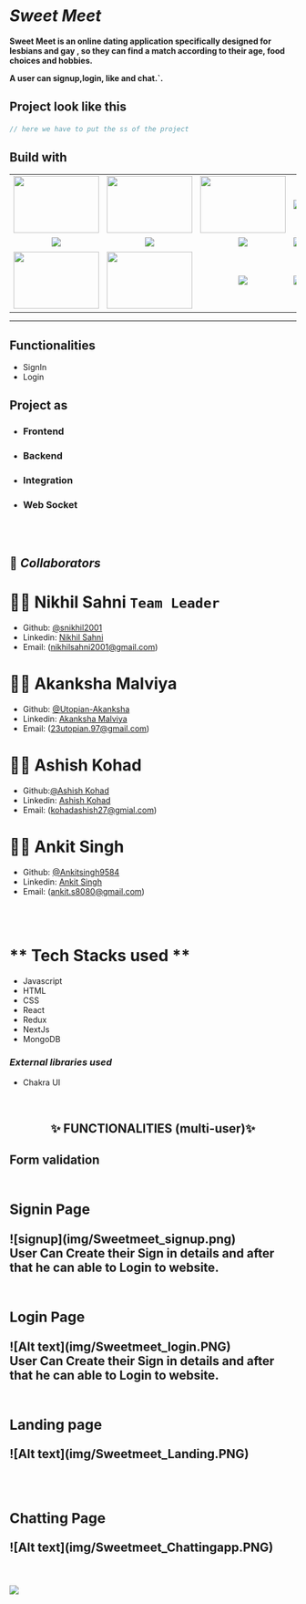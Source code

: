 # _Sweet Meet_

**Sweet Meet is an online dating application
specifically designed for
lesbians and gay , so they can find a match
according to their age, food choices and hobbies.**

**A user can signup,login, like and chat.`.**

## Project look like this

```javascript
// here we have to put the ss of the project
```

## Build with

<table  align=center>
  <tr>
      <td align=center> <img src="https://www.pngitem.com/pimgs/m/171-1718042_javascript-logo-png-transparent-png.png"  height=100   width=150 ></td>
 <td align=center> <img src="https://www.rlogical.com/wp-content/uploads/2021/08/Rlogical-Blog-Images-thumbnail.png"  height=100   width=150 ></td>
    <td align=center> <img src="https://upload.wikimedia.org/wikipedia/commons/4/49/Redux.png"  height=100   width=150 ></td>
     <td align=center> <img src="https://img.icons8.com/nolan/64/wikipedia.png"  height=100  ></td>
  </tr><tr><td align=center>  <img src="https://img.icons8.com/color/48/null/chakra-ui.png"   width=100  ></td>
   <td align=center> <img src="https://websockets.readthedocs.io/en/9.0/_static/websockets.svg"  height=100    ></td>
  <td align=center> <img src="https://git-scm.com/images/logos/downloads/Git-Icon-1788C.png"  height=100  ></td>
  <td align=center> <img src="https://img.icons8.com/plasticine/100/null/github.png"  height=100  ></td>
  </tr>
  <tr>
   <td align=center> <img src="https://cdn.cdnlogo.com/logos/m/30/mongodb-icon.svg"  height=100   width=150 ></td>
     <td align=center> <img src="https://logospng.org/download/css-3/logo-css-3-2048.png"  height=100   width=150 ></td>
  <td align=center> <img src="https://www.svgrepo.com/show/354202/postman-icon.svg"  height=100  ></td>
       <td align=center> <img src="https://upload.wikimedia.org/wikipedia/commons/thumb/a/a7/React-icon.svg/1280px-React-icon.svg.png" height=100   ></td>
  </tr>

</table>

<hr/>

## Functionalities

- SignIn
- Login

## Project as

- ### **Frontend**
- ### **Backend**
- ### **Integration**
- ### **Web Socket**

<br/><br/>

## 🤝 **_Collaborators_**

# 👨🏻 **Nikhil Sahni** `Team Leader`

- Github: [@snikhil2001](https://github.com/snikhil2001)
- Linkedin: [Nikhil Sahni](https://www.linkedin.com/in/nikhil-sahni-8a3562239/)
- Email: (nikhilsahni2001@gmail.com)

# 👩🏼 **Akanksha Malviya**

- Github: [@Utopian-Akanksha](https://github.com/Utopian-Akanksha)
- Linkedin: [Akanksha Malviya](https://www.linkedin.com/in/akanksha-malviya/)
- Email: (23utopian.97@gmail.com)

# 🧑🏻 **Ashish Kohad**

- Github:[@Ashish Kohad](https://github.com/AshishKohad27)
- Linkedin: [Ashish Kohad](https://www.linkedin.com/in/ashish-kohad27/)
- Email: (kohadashish27@gmial.com)

# 🧑🏻 **Ankit Singh**

- Github: [@Ankitsingh9584](https://github.com/Ankitsingh9584)
- Linkedin: [Ankit Singh](https://www.linkedin.com/in/ankit-singh-rajawat-08579521a/)
- Email: (ankit.s8080@gmail.com)

<br/><br/>

# ** Tech Stacks used **

<ul>
<li>Javascript</li>
<li>HTML</li>
<li>CSS</li>
<li>React</li>
<li>Redux</li>
<li>NextJs</li>
<li>MongoDB</li>
</ul>

<h3><i>External libraries used </i></h3>

<ul>
<li>Chakra UI</li>
</ul>

<br/>
<h2 align="center" >✨ FUNCTIONALITIES (multi-user)✨<h2/>

Form validation
<br/><br/>

<div width="100%">
<h3>Signin Page</h3>
![signup](img/Sweetmeet_signup.png)
</div>
User Can Create their Sign in details and after that he can able to Login to website. 
<br/><br/>
<div width="100%">
<h3>Login Page</h3>
![Alt text](img/Sweetmeet_login.PNG)
</div>
User Can Create their Sign in details and after that he can able to Login to website. 
<br/><br/>
<div width="100%">
<h3>Landing page</h3>
![Alt text](img/Sweetmeet_Landing.PNG)
</div>
<br/><br/>
<div width="100%">
<h3>Chatting Page</h3>
![Alt text](img/Sweetmeet_Chattingapp.PNG)
<div/>
<br/><br/>

<img src="https://raw.githubusercontent.com/Trilokia/Trilokia/379277808c61ef204768a61bbc5d25bc7798ccf1/bottom_header.svg" />
